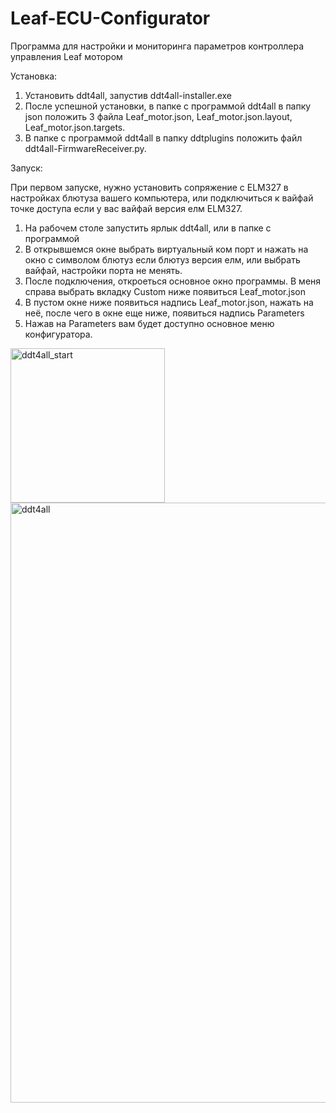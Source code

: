 # Leaf-ECU-Configurator
Программа для настройки и мониторинга параметров контроллера управления Leaf мотором 

Установка:
1. Установить ddt4all, запустив ddt4all-installer.exe
2. После успешной установки, в папке с программой ddt4all в папку json положить 3 файла Leaf_motor.json, Leaf_motor.json.layout, Leaf_motor.json.targets.
3. В папке с программой ddt4all в папку ddtplugins положить файл ddt4all-FirmwareReceiver.py.

Запуск:

При первом запуске, нужно установить сопряжение с ELM327 в настройках блютуза вашего компьютера, или подключиться к вайфай точке доступа если у вас вайфай версия елм ELM327.

1. На рабочем столе запустить ярлык ddt4all, или в папке с программой
2. В открывшемся окне выбрать виртуальный ком порт и нажать на окно с символом блютуз если блютуз версия елм, или выбрать вайфай, настройки порта не менять.
3. После подключения, откроеться основное окно программы. В меня справа выбрать вкладку Custom ниже появиться Leaf_motor.json
4. В пустом окне ниже появиться надпись Leaf_motor.json, нажать на неё, после чего в окне еще ниже, появиться надпись Parameters
5. Нажав на Parameters вам будет доступно основное меню конфигуратора.

<img width="247" alt="ddt4all_start" src="https://user-images.githubusercontent.com/59143371/122483083-7785a700-cfda-11eb-992d-a0595c69222d.PNG">

<img width="960" alt="ddt4all" src="https://user-images.githubusercontent.com/59143371/122482928-2b3a6700-cfda-11eb-80e5-947424c3b8d6.PNG">
